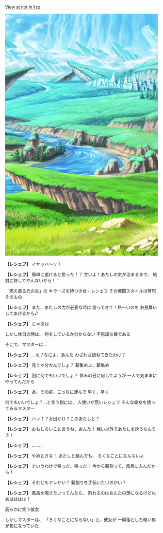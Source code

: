 [View script in lisp](../scripts/20131201.txt)

![plain.png](../images/backgrounds/plain.png)

**【レシェフ】**
イヤッハ〜ッ！

**【レシェフ】**
簡単に逝けると思った！？
甘いよ！あたしの気が治まるまで、
絶対に許してやんないから！！

「燃え盛る光の炎」の
キラーズを持つ少女・レシェフ
その戦闘スタイルは苛烈そのもの

**【レシェフ】**
また、あたしの力が必要な時は
言ってきて！熱〜いのを
お見舞いしてあげるから♪

**【レシェフ】**
じゃあね

しかし休日の時は、
何をしているか分からない
不思議な姫である

そこで、マスターは…

**【レシェフ】**
…え？なによ、あんた
わざわざ訪ねてきたわけ？

**【レシェフ】**
見りゃ分かんでしょ？
薪集めよ、薪集め

**【レシェフ】**
別に何でもいいでしょ？
休みの日に何してようが
一人で気ままにやってんだから

**【レシェフ】**
あ、その薪、こっちに運んで
早く、早く

何でもいいでしょ？…と言う割には、
人使いが荒いレシェフ
そんな彼女を誘ってみるマスター

**【レシェフ】**
ハッ！？お出かけ？このあたしと？

**【レシェフ】**
おもしろいこと言うね、あんた！
戦い以外であたしを誘うなんてさ！

**【レシェフ】**
………

**【レシェフ】**
やめときな！
あたしと絡んでも、
ろくなことになんないよ

**【レシェフ】**
というわけで帰った、帰った！
今から薪割って、風呂に入んだから！

**【レシェフ】**
それともアレかい？
薪割りを手伝いたいのかい？

**【レシェフ】**
風呂を覗きたいってんなら、
割れるのはあんたの頭になるけどね
あはははは！

高らかに笑う彼女

しかしマスターは、
「ろくなことにならない」と、彼女が
一瞬落とした暗い影が気になっていた